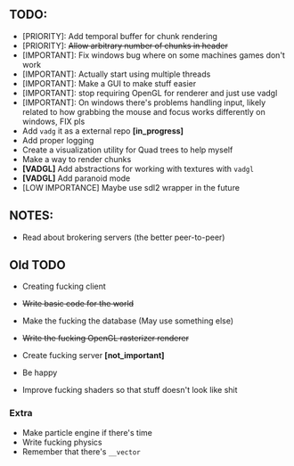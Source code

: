 ## TODO:
- [PRIORITY]: Add temporal buffer for chunk rendering
- [PRIORITY]: ~~Allow arbitrary number of chunks in header~~
- [IMPORTANT]: Fix windows bug where on some machines games don't work
- [IMPORTANT]: Actually start using multiple threads
- [IMPORTANT]: Make a GUI to make stuff easier
- [IMPORTANT]: stop requiring OpenGL for renderer and just use vadgl
- [IMPORTANT]: On windows there's problems handling input, likely related to
    how grabbing the mouse and focus works differently on windows, FIX pls
- Add `vadg` it as a external repo **[in_progress]**
- Add proper logging
- Create a visualization utility for Quad trees to help myself
- Make a way to render chunks
- **[VADGL]** Add abstractions for working with textures with `vadgl`
- **[VADGL]** Add paranoid mode
- [LOW IMPORTANCE] Maybe use sdl2 wrapper in the future

## NOTES:
- Read about brokering servers (the better peer-to-peer)

## Old TODO
- Creating fucking client
- ~~Write basic code for the world~~
- Make the fucking the database (May use something else)
- ~~Write the fucking OpenGL rasterizer renderer~~
- Create fucking server **[not_important]**

- Be happy

- Improve fucking shaders so that stuff doesn't look like shit

### Extra
- Make particle engine if there's time
- Write fucking physics
- Remember that there's `__vector`
